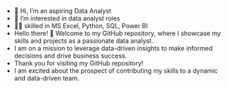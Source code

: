 - 👋 Hi, I’m an aspiring Data Analyst
- 👀 I’m interested in data analyst roles 
- :technologist: skilled in MS Excel, Python, SQL, Power BI
- Hello there! 👋 Welcome to my GitHub repository, where I showcase my skills and projects as a passionate data analyst.
- I am on a mission to leverage data-driven insights to make informed decisions and drive business success.
- Thank you for visiting my GitHub repository!
- I am excited about the prospect of contributing my skills to a dynamic and data-driven team.

<!---
Grow-Data/Grow-Data is a ✨ special ✨ repository because its `README.md` (this file) appears on your GitHub profile.
You can click the Preview link to take a look at your changes.
--->
